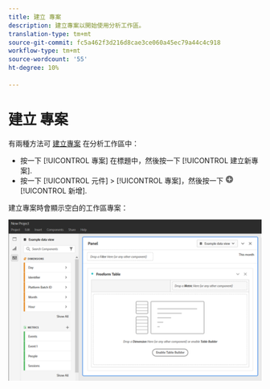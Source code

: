```yaml
---
title: 建立 專案
description: 建立專案以開始使用分析工作區。
translation-type: tm+mt
source-git-commit: fc5a462f3d216d8cae3ce060a45ec79a44c4c918
workflow-type: tm+mt
source-wordcount: '55'
ht-degree: 10%

---
```



# 建立 專案

有兩種方法可 [建立專案](/help/analysis-workspace/home.md) 在分析工作區中：

* 按一下 [!UICONTROL 專案] 在標題中，然後按一下 [!UICONTROL 建立新專案].
* 按一下 [!UICONTROL 元件] > [!UICONTROL 專案]，然後按一下 ![新增](../assets/add.png) [!UICONTROL 新增].

建立專案時會顯示空白的工作區專案：

![空白專案](../assets/blank-project.png)

<!-- This page serves as a placeholder for the 'Create project' modal that is currently in the old world. -->

